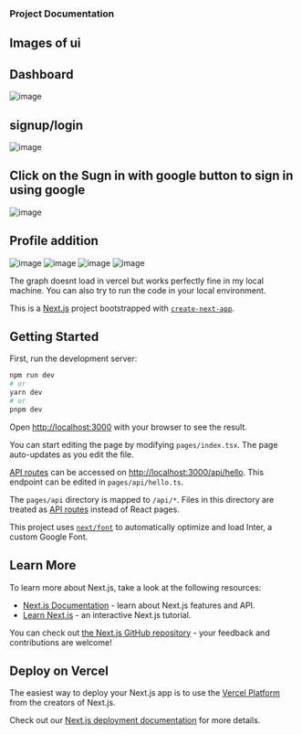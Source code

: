


### Project Documentation

## Images of ui
## Dashboard
![image](https://github.com/Sah314/openinapp/assets/82277915/f2f1888d-ec5b-4487-9aef-efe2b4f382b6)
## signup/login
![image](https://github.com/Sah314/openinapp/assets/82277915/897a593a-8bac-45b8-af3f-23f3af3c2d71)
## Click on the Sugn in with google button to sign in using google
![image](https://github.com/Sah314/openinapp/assets/82277915/2fa18987-8f21-4415-9c96-2261ed18dd4b)
## Profile addition
![image](https://github.com/Sah314/openinapp/assets/82277915/a5f0d595-89f1-4183-a351-a78cb5087f34)
![image](https://github.com/Sah314/openinapp/assets/82277915/a6200a1f-f671-4e9c-a183-2df0cf40a14c)
![image](https://github.com/Sah314/openinapp/assets/82277915/d23a009e-073a-4348-9299-5eebe94caae7)
![image](https://github.com/Sah314/openinapp/assets/82277915/483ed634-a498-41b4-be14-b931ddeaecde)

The graph doesnt load in vercel but works perfectly fine in my local machine.
You can also try to run the code in your local environment.





This is a [Next.js](https://nextjs.org/) project bootstrapped with [`create-next-app`](https://github.com/vercel/next.js/tree/canary/packages/create-next-app).

## Getting Started

First, run the development server:

```bash
npm run dev
# or
yarn dev
# or
pnpm dev
```

Open [http://localhost:3000](http://localhost:3000) with your browser to see the result.

You can start editing the page by modifying `pages/index.tsx`. The page auto-updates as you edit the file.

[API routes](https://nextjs.org/docs/api-routes/introduction) can be accessed on [http://localhost:3000/api/hello](http://localhost:3000/api/hello). This endpoint can be edited in `pages/api/hello.ts`.

The `pages/api` directory is mapped to `/api/*`. Files in this directory are treated as [API routes](https://nextjs.org/docs/api-routes/introduction) instead of React pages.

This project uses [`next/font`](https://nextjs.org/docs/basic-features/font-optimization) to automatically optimize and load Inter, a custom Google Font.

## Learn More

To learn more about Next.js, take a look at the following resources:

- [Next.js Documentation](https://nextjs.org/docs) - learn about Next.js features and API.
- [Learn Next.js](https://nextjs.org/learn) - an interactive Next.js tutorial.

You can check out [the Next.js GitHub repository](https://github.com/vercel/next.js/) - your feedback and contributions are welcome!

## Deploy on Vercel

The easiest way to deploy your Next.js app is to use the [Vercel Platform](https://vercel.com/new?utm_medium=default-template&filter=next.js&utm_source=create-next-app&utm_campaign=create-next-app-readme) from the creators of Next.js.

Check out our [Next.js deployment documentation](https://nextjs.org/docs/deployment) for more details.
